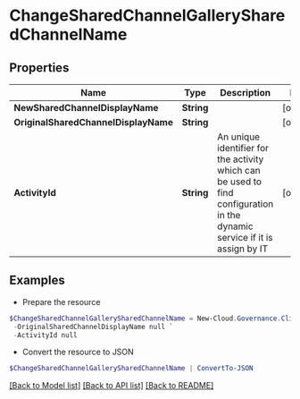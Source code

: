 # ChangeSharedChannelGallerySharedChannelName
## Properties

Name | Type | Description | Notes
------------ | ------------- | ------------- | -------------
**NewSharedChannelDisplayName** | **String** |  | [optional] 
**OriginalSharedChannelDisplayName** | **String** |  | [optional] 
**ActivityId** | **String** | An unique identifier for the activity which can be used to find configuration in the dynamic service if it is assign by IT | [optional] 

## Examples

- Prepare the resource
```powershell
$ChangeSharedChannelGallerySharedChannelName = New-Cloud.Governance.ClientChangeSharedChannelGallerySharedChannelName  -NewSharedChannelDisplayName null `
 -OriginalSharedChannelDisplayName null `
 -ActivityId null
```

- Convert the resource to JSON
```powershell
$ChangeSharedChannelGallerySharedChannelName | ConvertTo-JSON
```

[[Back to Model list]](../README.md#documentation-for-models) [[Back to API list]](../README.md#documentation-for-api-endpoints) [[Back to README]](../README.md)

